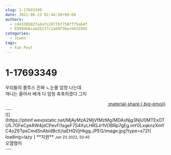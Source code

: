 ```yaml
---
slug: 1-17693349
date: 2022-06-23 02:44:58+09:00
authors:
  - cd43305027a4afc2877bf750ff75a64f
  - 6599dbbcaa26237c2ab0f3becb421b45
categories:
  - Jiwon
tags:
  - Fan Post
---
```


# 1-17693349

<div class="post-container" markdown="1">
<div class="content-container md-sidebar__scrollwrap" markdown="1">

우리들의 블루스 진짜 ㄴ눈물 엄청 나는데<br>져니는 울어서 베개 다 엄청 축축하겠다 그치

</div>
</div>

<div style="text-align: right;" markdown="1">
<a href="https://weverse.io/fromis9/fanpost/1-17693349" style="text-align: right;">:material-share:{.big-emoji}</a>
</div>
---

<div class="comments-container md-sidebar__scrollwrap" markdown="1">
<div class="comment" markdown="1">
<div class='id-container' markdown="1">
![](https://phinf.wevpstatic.net/MjAyMzA2MjVfMzMg/MDAxNjg3NjU0MTExOTU5.7GFeCpkRW4jdCPevFi1sgeF7S4XyLHRSJr1VOBRp7gEg.mY0LxqknzXmYC4oZ6TpxCmdSnAbldBctUiaEHQVjHkgg.JPEG/image.jpg?type=s72){ loading=lazy }
**<span class="artist">지원</span>** <small>Jun 23 2022, 02:45</small><br>
</div>
<div class='comment-body' markdown="1">
오열했어
</div>
</div>
</div>
---
